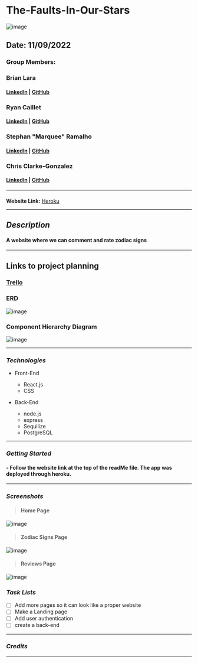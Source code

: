 # The-Faults-In-Our-Stars

![image](https://askastrology.com/wp-content/uploads/2022/08/Zodiac-Signs.jpg)

## Date: 11/09/2022

### Group Members:

### Brian Lara

#### [LinkedIn](https://www.linkedin.com/in/brian-lara/) | [GitHub](https://github.com/BrianDLara)

### Ryan Caillet

#### [LinkedIn](https://www.linkedin.com/in/ryan-caillet/) | [GitHub](https://github.com/rycaillet)

### Stephan "Marquee" Ramalho

#### [LinkedIn](www.linkedin.com/in/stephan-ramalho) | [GitHub](https://github.com/sramalho94)

### Chris Clarke-Gonzalez

#### [LinkedIn](https://www.linkedin.com/in/sarahduperoux/) | [GitHub](https://github.com/SarahD03)

---

####

**Website Link:**
[Heroku](/)

---

## **_Description_**

#### A website where we can comment and rate zodiac signs

---

## Links to project planning

### [Trello](https://trello.com/b/9FQDNOQS/project-3-full-stack-pern)

### ERD

![image](https://imgur.com/mi901QK.png)

### Component Hierarchy Diagram

![image](https://imgur.com/V2lGXS9.png)

---

### **_Technologies_**

- Front-End

  - React.js
  - CSS

- Back-End

  - node.js
  - express
  - Sequilize
  - PostgreSQL

---

### **_Getting Started_**

#### - Follow the website link at the top of the readMe file. The app was deployed through heroku.

---

### **_Screenshots_**

> #### **Home Page**

![image]()

> #### **Zodiac Signs Page**

![image]()

> #### **Reviews Page**

![image]()

### **_Task Lists_**

- [ ] Add more pages so it can look like a proper website
- [ ] Make a Landing page
- [ ] Add user authentication
- [ ] create a back-end

---

### **_Credits_**

<!-- **Images:** [slashfilm.com - image 1](https://www.slashfilm.com/wp/wp-content/images/ZZ7F23CD9D-700x467.jpg), [slashfilm.com - image 2](https://www.slashfilm.com/img/gallery/skull-island-reign-of-kong-2/intro-import.webp), [Insidethemagic.net](https://www.insidethemagic.net/wp-content/uploads/2015/05/vehicle-550x336.png)

**Documentation:** [Developer Mozilla](https://developer.mozilla.org/en-US/)

**Css Ideas:** [Scroll-bar](https://www.youtube.com/watch?v=1fEkWd5hzRY), [horizontal-scroll](https://www.youtube.com/watch?v=1fEkWd5hzRY), [carousel](https://www.youtube.com/watch?v=eBKcGAhkZUI), [Scroll-animation](https://alvarotrigo.com/blog/css-animations-scroll/) -->

---
